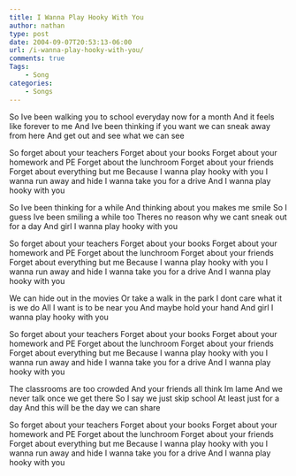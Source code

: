 ```yaml
---
title: I Wanna Play Hooky With You
author: nathan
type: post
date: 2004-09-07T20:53:13-06:00
url: /i-wanna-play-hooky-with-you/
comments: true
Tags:
    - Song
categories:
    - Songs
---
```

So Ive been walking you to school everyday now for a month
And it feels like forever to me
And Ive been thinking if you want we can sneak away from here
And get out and see what we can see

So forget about your teachers
Forget about your books
Forget about your homework and PE
Forget about the lunchroom
Forget about your friends
Forget about everything but me
Because I wanna play hooky with you
I wanna run away and hide
I wanna take you for a drive
And I wanna play hooky with you

So Ive been thinking for a while
And thinking about you makes me smile
So I guess Ive been smiling a while too
Theres no reason why we cant sneak out for a day
And girl I wanna play hooky with you

So forget about your teachers
Forget about your books
Forget about your homework and PE
Forget about the lunchroom
Forget about your friends
Forget about everything but me
Because I wanna play hooky with you
I wanna run away and hide
I wanna take you for a drive
And I wanna play hooky with you

We can hide out in the movies
Or take a walk in the park
I dont care what it is we do
All I want is to be near you
And maybe hold your hand
And girl I wanna play hooky with you

So forget about your teachers
Forget about your books
Forget about your homework and PE
Forget about the lunchroom
Forget about your friends
Forget about everything but me
Because I wanna play hooky with you
I wanna run away and hide
I wanna take you for a drive
And I wanna play hooky with you

The classrooms are too crowded
And your friends all think Im lame
And we never talk once we get there
So I say we just skip school
At least just for a day
And this will be the day we can share

So forget about your teachers
Forget about your books
Forget about your homework and PE
Forget about the lunchroom
Forget about your friends
Forget about everything but me
Because I wanna play hooky with you
I wanna run away and hide
I wanna take you for a drive
And I wanna play hooky with you
